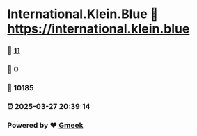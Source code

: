 # International.Klein.Blue :link: https://international.klein.blue 
### :page_facing_up: [11](https://international.klein.blue/tag.html) 
### :speech_balloon: 0 
### :hibiscus: 10185 
### :alarm_clock: 2025-03-27 20:39:14 
### Powered by :heart: [Gmeek](https://github.com/Meekdai/Gmeek)
